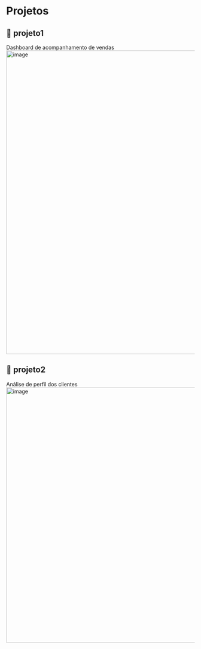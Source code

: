 # Projetos
## 📂 projeto1
Dashboard de acompanhamento de vendas
<img width="1522" height="812" alt="image" src="https://github.com/user-attachments/assets/23ab22a8-e32e-4e66-a4a9-429d5c47792c" />


## 📂 projeto2
Análise de perfil dos clientes
<img width="1841" height="683" alt="image" src="https://github.com/user-attachments/assets/7a94bfef-6b4b-4e1b-b111-25bd06a14662" />



